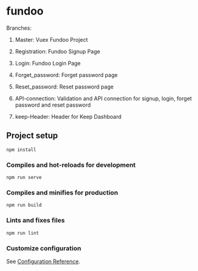# fundoo

Branches:
1. Master: Vuex Fundoo Project
2. Registration: Fundoo Signup Page
3. Login: Fundoo Login Page
4. Forget_password: Forget password page
5. Reset_password: Reset password page

6. API-connection: Validation and API connection for signup, login, forget password and reset password

7. keep-Header: Header for Keep Dashboard

## Project setup
```
npm install
```

### Compiles and hot-reloads for development
```
npm run serve
```

### Compiles and minifies for production
```
npm run build
```

### Lints and fixes files
```
npm run lint
```

### Customize configuration
See [Configuration Reference](https://cli.vuejs.org/config/).

